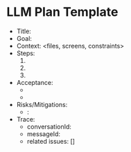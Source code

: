 # LLM Plan Template

- Title: <short name>
- Goal: <what outcome we want>
- Context: <files, screens, constraints>
- Steps:
  1. <step>
  2. <step>
  3. <step>
- Acceptance:
  - <observable result>
  - <tests or sanity checks>
- Risks/Mitigations:
  - <risk>: <mitigation>
- Trace:
  - conversationId: <uuid>
  - messageId: <uuid>
  - related issues: [<id>]


